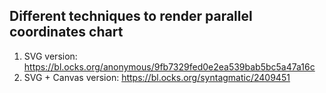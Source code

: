 ## Different techniques to render parallel coordinates chart
1. SVG version: https://bl.ocks.org/anonymous/9fb7329fed0e2ea539bab5bc5a47a16c
2. SVG + Canvas version: https://bl.ocks.org/syntagmatic/2409451